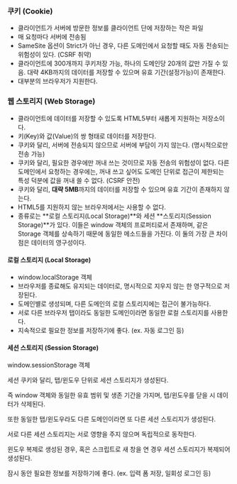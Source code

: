 ### 쿠키 (Cookie)
- 클라이언트가 서버에 방문한 정보를 클라이언트 단에 저장하는 작은 파일
- 매 요청마다 서버에 전송됨
- SameSite 옵션이 Strict가 아닌 경우, 다른 도메인에서 요청할 때도 자동 전송되는 위험성이 있다. (CSRF 취약)
- 클라이언트에 300개까지 쿠키저장 가능, 하나의 도메인당 20개의 값만 가질 수 있음. 대략 4KB까지의 데이터를 저장할 수 있으며 유효 기간(설정가능)이 존재한다.
- 대부분의 브라우저가 지원한다.

 
### 웹 스토리지 (Web Storage)
- 클라이언트에 데이터를 저장할 수 있도록 HTML5부터 새롭게 지원하는 저장소이다.
- 키(Key)와 값(Value)의 쌍 형태로 데이터를 저장한다.
- 쿠키와 달리, 서버에 전송되지 않으므로 서버에 부담이 가지 않는다. (명시적으로만 전송 가능)
- 쿠키와 달리, 필요한 경우에만 꺼내 쓰는 것이므로 자동 전송의 위험성이 없다. 다른 도메인에서 요청하는 경우에는, 꺼내 쓰고 싶어도 도메인 단위로 접근이 제한되는 특성 덕분에 값을 꺼내 쓸 수 없다. (CSRF 안전)
- 쿠키와 달리, **대략 5MB**까지의 데이터를 저장할 수 있으며 유효 기간이 존재하지 않는다.
- HTML5를 지원하지 않는 브라우저에서는 사용할 수 없다.
- 종류로는 **로컬 스토리지(Local Storage)**와 세션 **스토리지(Session Storage)**가 있다. 이들은 window 객체의 프로퍼티로서 존재하며, 같은 Storage 객체를 상속하기 때문에 동일한 메소드들을 가진다. 이 둘의 가장 큰 차이점은 데이터의 영구성이다.

 
#### 로컬 스토리지 (Local Storage)
- window.localStorage 객체
- 브라우저를 종료해도 유지되는 데이터로, 명시적으로 지우지 않는 한 영구적으로 저장된다.
- 도메인별로 생성되며, 다른 도메인의 로컬 스토리지에는 접근이 불가능하다.
- 서로 다른 브라우저 탭이라도 동일한 도메인이라면 동일한 로컬 스토리지를 사용한다.
- 지속적으로 필요한 정보를 저장하기에 좋다. (ex. 자동 로그인 등)

 
#### 세션 스토리지 (Session Storage)
window.sessionStorage 객체

세션 쿠키와 달리, 탭/윈도우 단위로 세션 스토리지가 생성된다.

즉 window 객체와 동일한 유효 범위 및 생존 기간을 가지며, 탭/윈도우를 닫을 시 데이터가 삭제된다.

또한 동일한 탭/윈도우라도 다른 도메인이라면 또 다른 세션 스토리지가 생성된다.

서로 다른 세션 스토리지는 서로 영향을 주지 않으며 독립적으로 동작한다.

윈도우 복제로 생성된 경우, 혹은 스크립트로 새 창을 연 경우 세션 스토리지가 복제되어 생성된다.

잠시 동안 필요한 정보를 저장하기에 좋다. (ex. 입력 폼 저장, 일회성 로그인 등)